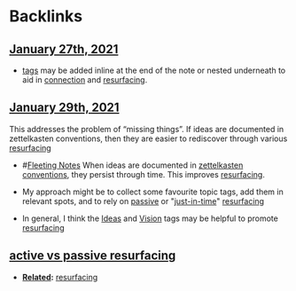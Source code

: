 
# Backlinks
## [January 27th, 2021](<January 27th, 2021.md>)
- [tags](<tags.md>) may be added inline at the end of the note or nested underneath to aid in [connection](<connection.md>) and [resurfacing](<resurfacing.md>).

## [January 29th, 2021](<January 29th, 2021.md>)
This addresses the problem of “missing things”. If ideas are documented in zettelkasten conventions, then they are easier to rediscover through various [resurfacing](<resurfacing.md>)

- #[Fleeting Notes](<Fleeting Notes.md>) When ideas are documented in [zettelkasten](<zettelkasten.md>) [conventions](<conventions.md>), they persist through time. This improves [resurfacing](<resurfacing.md>).

- My approach might be to collect some favourite topic tags, add them in relevant spots, and to rely on [passive](<passive.md>) or "[just-in-time](<just-in-time.md>)" [resurfacing](<resurfacing.md>)

- In general, I think the [Ideas](<Ideas.md>) and [Vision](<Vision.md>) tags may be helpful to promote [resurfacing](<resurfacing.md>)

## [active vs passive resurfacing](<active vs passive resurfacing.md>)
- **[Related](<Related.md>):** [resurfacing](<resurfacing.md>)


